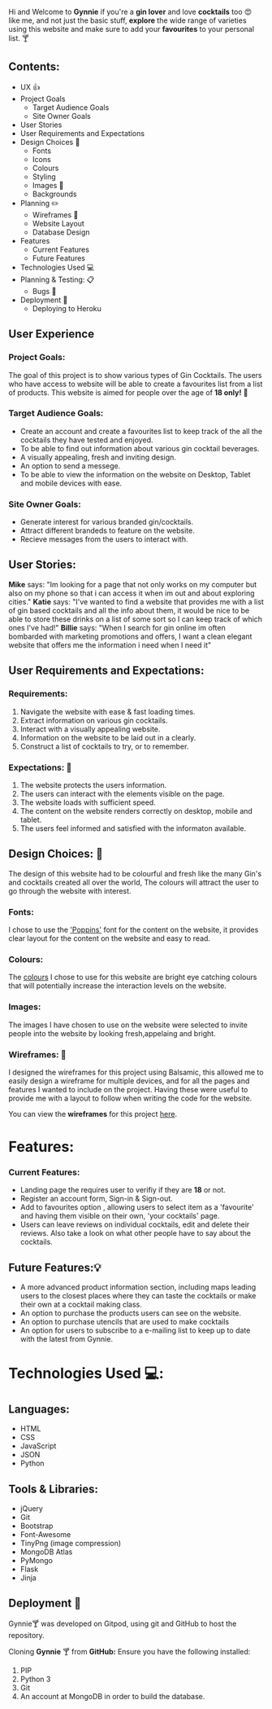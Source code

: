 Hi and Welcome to **Gynnie** if you're a **gin lover** and love **cocktails** too :heart_eyes: like me, and not just the basic stuff, **explore** the wide range of varieties using this website and make sure to add your **favourites** to your personal list. :cocktail:
## Contents:
* UX 👍
* Project Goals
  * Target Audience Goals
  * Site Owner Goals
* User Stories
* User Requirements and Expectations
* Design Choices :notebook_with_decorative_cover:
  * Fonts
  * Icons
  * Colours
  * Styling
  * Images :city_sunrise:
  * Backgrounds
* Planning :pencil2:
  * Wireframes :wrench:
  * Website Layout
  * Database Design
* Features
  * Current Features
  * Future Features 
* Technologies Used :computer:
* Planning & Testing: :clipboard:
   * Bugs :bug:
* Deployment :rocket:
  * Deploying to Heroku
## User Experience
### Project Goals:
The goal of this project is to show various types of Gin Cocktails. The users who have access to website will be able to create a favourites list from a list of products. This website is aimed for people over the age of **18 only!** :underage:
### Target Audience Goals:
* Create an account and create a favourites list to keep track of the all the cocktails they have tested and enjoyed.
* To be able to find out information about various gin cocktail beverages.
* A visually appealing, fresh and inviting design.
* An option to send a messege.
* To be able to view the information on the website on Desktop, Tablet and mobile devices with ease.
### Site Owner Goals:
* Generate interest for various branded gin/cocktails.
* Attract different brandeds to feature on the website.
* Recieve messages from the users to interact with.
## User Stories:
**Mike** says: "Im looking for a page that not only works on my computer but also on my phone so that i can access it when im out and about exploring cities."
**Katie**  says: "I've wanted to find a website that provides me with a list of gin based cocktails and all the info about them, it would be nice to be able to store these drinks on a list of some sort so I can keep track of which ones I've had!"
**Billie** says: "When I search for gin online im often bombarded with marketing promotions and offers, I want a clean elegant website that offers me the information i need when I need it"
## User Requirements and Expectations:
### Requirements: 
1. Navigate the website with ease & fast loading times.
2. Extract information on various gin cocktails.
3. Interact with a visually appealing website.
4. Information on the website to be laid out in a clearly.
5. Construct a list of cocktails to try, or to remember.
### Expectations: :eyes:
1. The website protects the users information.
2. The users can interact with the elements visible on the page.
3. The website loads with sufficient speed.
4. The content on the website renders correctly on desktop, mobile and tablet.
5. The users feel informed and satisfied with the informaton available.
## Design Choices: 🎨
The design of this website had to be colourful and fresh like the many Gin's and cocktails created all over the world, The colours will attract the user to go through the website with interest. 

### Fonts:
I chose to use the ['Poppins'](https://fonts.google.com/specimen/Poppins) font for the content on the website, it provides clear layout for the content on the website and easy to read.
### Colours:
The [colours](https://github.com/Taitdanielle/Gynnie/blob/master/wireframes/colours.png) I chose to use for this website are bright eye catching colours that will potentially increase the interaction levels on the website.
### Images:
The images I have chosen to use on the website were selected to invite people into the website by looking fresh,appelaing and bright.
### Wireframes: :wrench:
I designed the wireframes for this project using Balsamic, this allowed me to easily design a wireframe for multiple devices, and for all the pages and features I wanted to include on the project. Having these were useful to provide me with a layout to follow when writing the code for the website.

You can view the **wireframes** for this project [here](https://github.com/Taitdanielle/Gynnie/tree/master/wireframes).
# Features:
### Current Features:
* Landing page the requires user to verifiy if they are **18** or not. 
* Register an account form, Sign-in & Sign-out.
* Add to favourites option , allowing users to select item as a 'favourite' and having them visible on their own, 'your cocktails' page.
* Users can leave reviews on individual cocktails, edit and delete their reviews. Also take a look on  what other people have to say about the cocktails.
## Future Features::bulb:
* A more advanced product information section, including maps leading users to the closest places where they can taste the cocktails or make their own at a cocktail making class.
* An option to purchase the products users can see on the website.
* An option to purchase utencils that are used to make cocktails
* An option for users to subscribe to a e-mailing list to keep up to date with the latest from Gynnie.
# Technologies Used :computer::
## Languages:
* HTML
* CSS
* JavaScript
* JSON
* Python 
## Tools & Libraries:
* jQuery
* Git
* Bootstrap
* Font-Awesome
* TinyPng (image compression)
* MongoDB Atlas
* PyMongo
* Flask
* Jinja
## Deployment :rocket:
Gynnie:cocktail: was developed on Gitpod, using git and GitHub to host the repository.

Cloning **Gynnie** :cocktail: from **GitHub:**
Ensure you have the following installed:
1. PIP
2. Python 3
3. Git
4. An account at MongoDB in order to build the database.


